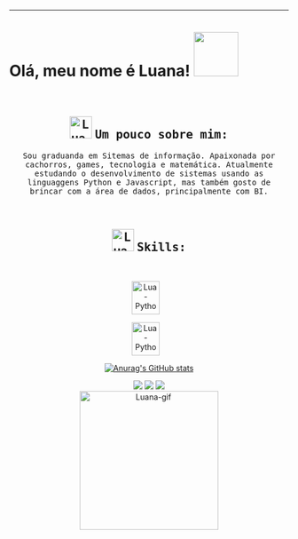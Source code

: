 <hr>
<h1> Olá, meu nome é Luana! <img src="https://cdn.discordapp.com/attachments/1081649190779760761/1081939674311958598/giphy.gif" width="80px"></h1>

<br>

<div align="center">

## <img  alt="Lua-Documento" height="40" width="40" src="https://cdn.discordapp.com/attachments/1081649190779760761/1081933172188663838/icons8-documento-100.png"> <samp>Um pouco sobre mim:</samp>

</div>
 
<p align=center><samp> Sou graduanda em Sitemas de informação. Apaixonada por cachorros, games, tecnologia e matemática. Atualmente estudando o desenvolvimento de sistemas usando as linguaggens Python e Javascript, mas também gosto de brincar com a área de dados, principalmente com BI.</p></samp>  

<br>

<div align="center">
 
 
## <img alt="Lua-Foguete" height="40" width="40" src="https://cdn.discordapp.com/attachments/1081649190779760761/1081938377915510914/icons8-foguete-64.png"> <samp>Skills: </samp>
 
 <div style="display: inline_block"><br>
  
<img align="center" alt="Lua-Python" height="60" width="50" src="https://cdn.jsdelivr.net/gh/devicons/devicon/icons/python/python-original.svg">&nbsp;&nbsp;&nbsp; 
 
 <img align="center" alt="Lua-Python" height="60" width="50" src="https://cdn.jsdelivr.net/gh/devicons/devicon/icons/javascript/javascript-original.svg">&nbsp;&nbsp;&nbsp;
          
        
</div>
 
 

<div align="center">

[![Anurag's GitHub stats](https://github-readme-stats.vercel.app/api?username=Luanablucas&count_private=true&show_icons=true&theme=synthwave)](https://github.com/luanablucas/github-readme-stats)
 
</div> 


 <div align="center">
  <a href="https://instagram.com/luanablucas" target="_blank"><img src="https://img.shields.io/badge/-Instagram-%23E4405F?style=for-the-badge&logo=instagram&logoColor=white" target="_blank"></a>
<a href = "mailto:contatoluanalucas@gmail.com"><img src="https://img.shields.io/badge/-Gmail-%23333?style=for-the-badge&logo=gmail&logoColor=white" target="_blank"></a>
  <a href="https://www.linkedin.com/in/luana-lucas-b7395a236/" target="_blank"><img src="https://img.shields.io/badge/-LinkedIn-%230077B5?style=for-the-badge&logo=linkedin&logoColor=white" target="_blank"></a> 
 
 
</div>  
 
 
<img align="center" alt="Luana-gif" height="250" width="250" src="https://media.discordapp.net/attachments/1081649190779760761/1081650769146695802/ezgif.com-gif-maker.gif?">
